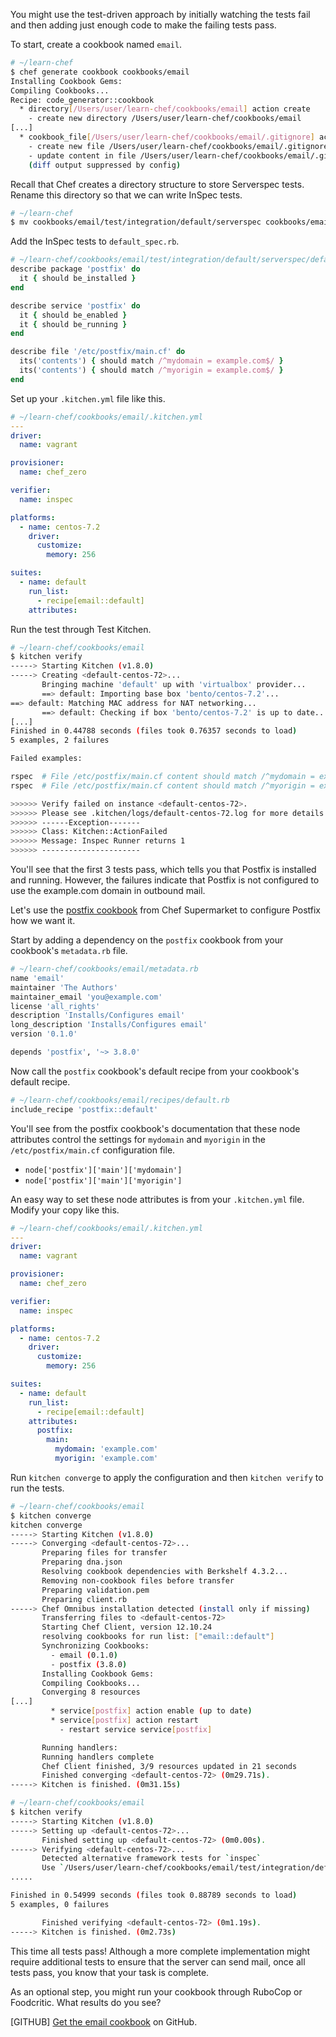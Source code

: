You might use the test-driven approach by initially watching the tests fail and then adding just enough code to make the failing tests pass.

To start, create a cookbook named `email`.

```bash
# ~/learn-chef
$ chef generate cookbook cookbooks/email
Installing Cookbook Gems:
Compiling Cookbooks...
Recipe: code_generator::cookbook
  * directory[/Users/user/learn-chef/cookbooks/email] action create
    - create new directory /Users/user/learn-chef/cookbooks/email
[...]
  * cookbook_file[/Users/user/learn-chef/cookbooks/email/.gitignore] action create
    - create new file /Users/user/learn-chef/cookbooks/email/.gitignore
    - update content in file /Users/user/learn-chef/cookbooks/email/.gitignore from none to dd37b2
    (diff output suppressed by config)
```

Recall that Chef creates a directory structure to store Serverspec tests. Rename this directory so that we can write InSpec tests.

```bash
# ~/learn-chef
$ mv cookbooks/email/test/integration/default/serverspec cookbooks/email/test/integration/default/inspec
```

Add the InSpec tests to <code class="file-path">default_spec.rb</code>.

```ruby
# ~/learn-chef/cookbooks/email/test/integration/default/serverspec/default_spec.rb
describe package 'postfix' do
  it { should be_installed }
end

describe service 'postfix' do
  it { should be_enabled }
  it { should be_running }
end

describe file '/etc/postfix/main.cf' do
  its('contents') { should match /^mydomain = example.com$/ }
  its('contents') { should match /^myorigin = example.com$/ }
end
```

Set up your <code class="file-path">.kitchen.yml</code> file like this.

```yaml
# ~/learn-chef/cookbooks/email/.kitchen.yml
---
driver:
  name: vagrant

provisioner:
  name: chef_zero

verifier:
  name: inspec

platforms:
  - name: centos-7.2
    driver:
      customize:
        memory: 256

suites:
  - name: default
    run_list:
      - recipe[email::default]
    attributes:
```

Run the test through Test Kitchen.

```bash
# ~/learn-chef/cookbooks/email
$ kitchen verify
-----> Starting Kitchen (v1.8.0)
-----> Creating <default-centos-72>...
       Bringing machine 'default' up with 'virtualbox' provider...
       ==> default: Importing base box 'bento/centos-7.2'...
==> default: Matching MAC address for NAT networking...
       ==> default: Checking if box 'bento/centos-7.2' is up to date...
[...]
Finished in 0.44788 seconds (files took 0.76357 seconds to load)
5 examples, 2 failures

Failed examples:

rspec  # File /etc/postfix/main.cf content should match /^mydomain = example.com$/
rspec  # File /etc/postfix/main.cf content should match /^myorigin = example.com$/

>>>>>> Verify failed on instance <default-centos-72>.
>>>>>> Please see .kitchen/logs/default-centos-72.log for more details
>>>>>> ------Exception-------
>>>>>> Class: Kitchen::ActionFailed
>>>>>> Message: Inspec Runner returns 1
>>>>>> ----------------------
```

You'll see that the first 3 tests pass, which tells you that Postfix is installed and running. However, the failures indicate that Postfix is not configured to use the example.com domain in outbound mail.

Let's use the [postfix cookbook](https://supermarket.chef.io/cookbooks/postfix) from Chef Supermarket to configure Postfix how we want it.

Start by adding a dependency on the `postfix` cookbook from your cookbook's <code class="file-path">metadata.rb</code> file.

```ruby
# ~/learn-chef/cookbooks/email/metadata.rb
name 'email'
maintainer 'The Authors'
maintainer_email 'you@example.com'
license 'all_rights'
description 'Installs/Configures email'
long_description 'Installs/Configures email'
version '0.1.0'

depends 'postfix', '~> 3.8.0'
```

Now call the `postfix` cookbook's default recipe from your cookbook's default recipe.

```ruby
# ~/learn-chef/cookbooks/email/recipes/default.rb
include_recipe 'postfix::default'
```

You'll see from the postfix cookbook's documentation that these node attributes control the settings for `mydomain` and `myorigin` in the <code class="file-path">/etc/postfix/main.cf</code> configuration file.

* `node['postfix']['main']['mydomain']`
* `node['postfix']['main']['myorigin']`

An easy way to set these node attributes is from your <code class="file-path">.kitchen.yml</code> file. Modify your copy like this.

```yaml
# ~/learn-chef/cookbooks/email/.kitchen.yml
---
driver:
  name: vagrant

provisioner:
  name: chef_zero

verifier:
  name: inspec

platforms:
  - name: centos-7.2
    driver:
      customize:
        memory: 256

suites:
  - name: default
    run_list:
      - recipe[email::default]
    attributes:
      postfix:
        main:
          mydomain: 'example.com'
          myorigin: 'example.com'
```

Run `kitchen converge` to apply the configuration and then `kitchen verify` to run the tests.

```bash
# ~/learn-chef/cookbooks/email
$ kitchen converge
kitchen converge
-----> Starting Kitchen (v1.8.0)
-----> Converging <default-centos-72>...
       Preparing files for transfer
       Preparing dna.json
       Resolving cookbook dependencies with Berkshelf 4.3.2...
       Removing non-cookbook files before transfer
       Preparing validation.pem
       Preparing client.rb
-----> Chef Omnibus installation detected (install only if missing)
       Transferring files to <default-centos-72>
       Starting Chef Client, version 12.10.24
       resolving cookbooks for run list: ["email::default"]
       Synchronizing Cookbooks:
         - email (0.1.0)
         - postfix (3.8.0)
       Installing Cookbook Gems:
       Compiling Cookbooks...
       Converging 8 resources
[...]
         * service[postfix] action enable (up to date)
         * service[postfix] action restart
           - restart service service[postfix]

       Running handlers:
       Running handlers complete
       Chef Client finished, 3/9 resources updated in 21 seconds
       Finished converging <default-centos-72> (0m29.71s).
-----> Kitchen is finished. (0m31.15s)
```

```bash
# ~/learn-chef/cookbooks/email
$ kitchen verify
-----> Starting Kitchen (v1.8.0)
-----> Setting up <default-centos-72>...
       Finished setting up <default-centos-72> (0m0.00s).
-----> Verifying <default-centos-72>...
       Detected alternative framework tests for `inspec`
       Use `/Users/user/learn-chef/cookbooks/email/test/integration/default/inspec` for testing
.....

Finished in 0.54999 seconds (files took 0.88789 seconds to load)
5 examples, 0 failures

       Finished verifying <default-centos-72> (0m1.19s).
-----> Kitchen is finished. (0m2.73s)
```

This time all tests pass! Although a more complete implementation might require additional tests to ensure that the server can send mail, once all tests pass, you know that your task is complete.

As an optional step, you might run your cookbook through RuboCop or Foodcritic. What results do you see?

[GITHUB] [Get the email cookbook](https://github.com/learn-chef/email) on GitHub.
